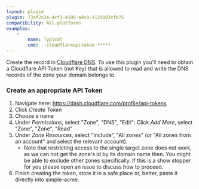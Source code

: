 ```yaml
---
layout: plugin
plugin: 73af2c2e-4cf1-4198-a4c8-1129003cfb75
compatibility: All platforms
examples:
    -
        name: Typical
        cmd: ‑‑cloudflareapitoken *****
---
```

Create the record in [Cloudflare DNS](https://www.cloudflare.com/dns/). To use this plugin you'll need to obtain a Cloudflare API Token (not Key) that is allowed
to read and write the DNS records of the zone your domain belongs to.

### Create an appropriate API Token
1. Navigate here: https://dash.cloudflare.com/profile/api-tokens
2. Click *Create Token*
3. Choose a name
4. Under *Permissions*, select "Zone", "DNS", "Edit"; Click *Add More*, select "Zone", "Zone", "Read"
5. Under *Zone Resources*, select "Include", "All zones" (or "All zones from an account" and select the relevant account).
    * Note that restricting access to the single target zone does not work, as we can not get the zone's id by its domain name then. You might be able to exclude other zones specifically. If this is a show stopper for you please open an issue to discuss how to proceed.
6. Finish creating the token, store it in a safe place or, better, paste it directly into simple-acme.